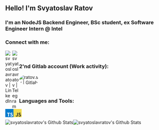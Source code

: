 ## Hello! I'm Svyatoslav Ratov

### I'm an NodeJS Backend Engineer, BSc student, ex Software Engineer Intern @ Intel

### Connect with me:

[<img align="left" alt="svyatoslavratov | LinkedIn" width="22px" src="https://cdn.jsdelivr.net/npm/simple-icons@v3/icons/linkedin.svg" />][Linkedin]
[<img align="left" alt="svyatoslavratov | Telegram" width="22px" src="https://cdn.jsdelivr.net/npm/simple-icons@3.4.1/icons/telegram.svg" />][Telegram]

<br />

### 2'nd Gitlab account (Work activity):
[<img align="left" alt="ratov.sv | Gitlab" width="64px" style="border-radius: 50%" src="https://gitlab.com/uploads/-/system/user/avatar/3331903/avatar.png?width=400" />][Gitlab]

<br />
<br />
<br />

### Languages and Tools:

<img align="left" alt="C++" width="26px" src="https://raw.githubusercontent.com/github/explore/80688e429a7d4ef2fca1e82350fe8e3517d3494d/topics/typescript/typescript.png" />
<img align="left" alt="JavaScript" width="26px" src="https://raw.githubusercontent.com/github/explore/80688e429a7d4ef2fca1e82350fe8e3517d3494d/topics/javascript/javascript.png" />

<br />
<br />

<img align="left" alt="svyatoslavratov's Github Stats" src="https://github-readme-stats.vercel.app/api?username=svyatoslavratov&show_icons=true&hide_border=true&count_private=true" />
<img align="left" alt="svyatoslavratov's Github Stats" src="https://github-readme-stats.vercel.app/api/top-langs/?username=svyatoslavratov&show_icons=true&hide_border=true&count_private=true" />

[Linkedin]: https://linkedin.com/in/svyatoslav-ratov-401138184
[Telegram]: https://t.me/svyatoslavratov
[Gitlab]: https://gitlab.com/ratov.sv
